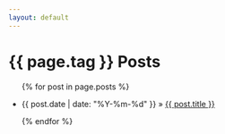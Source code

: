 ```yaml
---
layout: default
---
```

<link rel="alternate" type="application/atom+xml" title="{{ page.tag }} Posts &middot; Blog Feed" href="{{ site.baseurl }}blog/feed/{{ page.tag | downcase }}/">

<h1>{{ page.tag }} Posts</h1>

<ul>
{% for post in page.posts %}
  <li><p>{{ post.date | date: "%Y-%m-%d" }} &raquo; <a href="{{ post.url }}">{{ post.title }}</a></p></li>
{% endfor %}
</ul>
